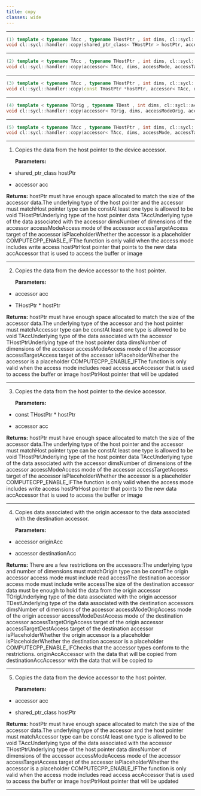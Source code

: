 ```yaml
---
title: copy
classes: wide
---
```



---

```cpp
(1) template < typename TAcc , typename THostPtr , int dims, cl::sycl::access::mode accessMode, cl::sycl::access::target accessTarget, access::placeholder isPlaceholder, COMPUTECPP_ENABLE_IF( TAcc,(detail::can_copy_types< THostPtr, TAcc >::value && detail::is_write_mode< accessMode >::value))  >
void cl::sycl::handler::copy(shared_ptr_class< THostPtr > hostPtr, accessor< TAcc, dims, accessMode, accessTarget, isPlaceholder > acc)
```

---

```cpp
(2) template < typename TAcc , typename THostPtr , int dims, cl::sycl::access::mode accessMode, cl::sycl::access::target accessTarget, access::placeholder isPlaceholder, COMPUTECPP_ENABLE_IF( TAcc,(detail::can_copy_types< TAcc, THostPtr >::value && detail::is_read_mode< accessMode >::value))  >
void cl::sycl::handler::copy(accessor< TAcc, dims, accessMode, accessTarget, isPlaceholder > acc, THostPtr *hostPtr)
```

---

```cpp
(3) template < typename TAcc , typename THostPtr , int dims, cl::sycl::access::mode accessMode, cl::sycl::access::target accessTarget, access::placeholder isPlaceholder, COMPUTECPP_ENABLE_IF( TAcc,(detail::can_copy_types< THostPtr, TAcc >::value && detail::is_write_mode< accessMode >::value))  >
void cl::sycl::handler::copy(const THostPtr *hostPtr, accessor< TAcc, dims, accessMode, accessTarget, isPlaceholder > acc)
```

---

```cpp
(4) template < typename TOrig , typename TDest , int dims, cl::sycl::access::mode accessModeOrig, cl::sycl::access::mode accessModeDest, cl::sycl::access::target accessTargetOrig, cl::sycl::access::target accessTargetDest, access::placeholder isPlaceholderOrig, access::placeholder isPlaceholderDest, COMPUTECPP_ENABLE_IF( TOrig,((detail::can_copy_types< TOrig, TDest >::value) &&(detail::is_read_mode< accessModeOrig >::value) &&(detail::is_write_mode< accessModeDest >::value)))  >
void cl::sycl::handler::copy(accessor< TOrig, dims, accessModeOrig, accessTargetOrig, isPlaceholderOrig > originAcc, accessor< TDest, dims, accessModeDest, accessTargetDest, isPlaceholderDest > destinationAcc)
```

---

```cpp
(5) template < typename TAcc , typename THostPtr , int dims, cl::sycl::access::mode accessMode, cl::sycl::access::target accessTarget, access::placeholder isPlaceholder, COMPUTECPP_ENABLE_IF( TAcc,(detail::can_copy_types< TAcc, THostPtr >::value && detail::is_read_mode< accessMode >::value))  >
void cl::sycl::handler::copy(accessor< TAcc, dims, accessMode, accessTarget, isPlaceholder > acc, shared_ptr_class< THostPtr > hostPtr)
```

---

1. Copies the data from the host pointer to the device accessor. 

   **Parameters:**

  * shared_ptr_class hostPtr

   

  * accessor acc

   

   **Returns:** hostPtr must have enough space allocated to match the size of the accessor data.The underlying type of the host pointer and the accessor must matchHost pointer type can be constAt least one type is allowed to be void THostPtrUnderlying type of the host pointer data TAccUnderlying type of the data associated with the accessor dimsNumber of dimensions of the accessor accessModeAccess mode of the accessor accessTargetAccess target of the accessor isPlaceholderWhether the accessor is a placeholder COMPUTECPP_ENABLE_IFThe function is only valid when the access mode includes write access hostPtrHost pointer that points to the new data accAccessor that is used to access the buffer or image 

---

2. Copies the data from the device accessor to the host pointer. 

   **Parameters:**

  * accessor acc

   

  * THostPtr * hostPtr

   

   **Returns:** hostPtr must have enough space allocated to match the size of the accessor data.The underlying type of the accessor and the host pointer must matchAccessor type can be constAt least one type is allowed to be void TAccUnderlying type of the data associated with the accessor THostPtrUnderlying type of the host pointer data dimsNumber of dimensions of the accessor accessModeAccess mode of the accessor accessTargetAccess target of the accessor isPlaceholderWhether the accessor is a placeholder COMPUTECPP_ENABLE_IFThe function is only valid when the access mode includes read access accAccessor that is used to access the buffer or image hostPtrHost pointer that will be updated 

---

3. Copies the data from the host pointer to the device accessor. 

   **Parameters:**

  * const THostPtr * hostPtr

   

  * accessor acc

   

   **Returns:** hostPtr must have enough space allocated to match the size of the accessor data.The underlying type of the host pointer and the accessor must matchHost pointer type can be constAt least one type is allowed to be void THostPtrUnderlying type of the host pointer data TAccUnderlying type of the data associated with the accessor dimsNumber of dimensions of the accessor accessModeAccess mode of the accessor accessTargetAccess target of the accessor isPlaceholderWhether the accessor is a placeholder COMPUTECPP_ENABLE_IFThe function is only valid when the access mode includes write access hostPtrHost pointer that points to the new data accAccessor that is used to access the buffer or image 

---

4. Copies data associated with the origin accessor to the data associated with the destination accessor. 

   **Parameters:**

  * accessor originAcc

   

  * accessor destinationAcc

   

   **Returns:** There are a few restrictions on the accessors:The underlying type and number of dimensions must matchOrigin type can be constThe origin accessor access mode must include read accessThe destination accessor access mode must include write accessThe size of the destination accessor data must be enough to hold the data from the origin accessor TOrigUnderlying type of the data associated with the origin accessor TDestUnderlying type of the data associated with the destination accessors dimsNumber of dimensions of the accessor accessModeOrigAccess mode of the origin accessor accessModeDestAccess mode of the destination accessor accessTargetOrigAccess target of the origin accessor accessTargetDestAccess target of the destination accessor isPlaceholderWhether the origin accessor is a placeholder isPlaceholderWhether the destination accessor is a placeholder COMPUTECPP_ENABLE_IFChecks that the accessor types conform to the restrictions. originAccAccessor with the data that will be copied from destinationAccAccessor with the data that will be copied to 

---

5. Copies the data from the device accessor to the host pointer. 

   **Parameters:**

  * accessor acc

   

  * shared_ptr_class hostPtr

   

   **Returns:** hostPtr must have enough space allocated to match the size of the accessor data.The underlying type of the accessor and the host pointer must matchAccessor type can be constAt least one type is allowed to be void TAccUnderlying type of the data associated with the accessor THostPtrUnderlying type of the host pointer data dimsNumber of dimensions of the accessor accessModeAccess mode of the accessor accessTargetAccess target of the accessor isPlaceholderWhether the accessor is a placeholder COMPUTECPP_ENABLE_IFThe function is only valid when the access mode includes read access accAccessor that is used to access the buffer or image hostPtrHost pointer that will be updated 

---

